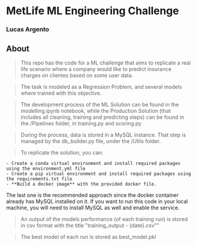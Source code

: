 # MetLife ML Engineering Challenge

### Lucas Argento

## About

> This repo has the code for a ML challenge that aims to replicate a real life scenario where a company would like to predict insurance charges on clientes based on some user data.

> The task is modeled as a Regression Problem, and several models where trained with this objective. 

> The development process of the ML Solution can be found in the modelling.ipynb notebook, while the Production Solution (that includes all cleaning, training and predicting steps) can be found in the /Pipelines folder, in training.py and scoring.py

> During the process, data is stored in a MySQL instance. That step is managed by the db_builder.py file, under the /Utils folder. 

> To replicate the solution, you can:

    - Create a conda virtual environment and install required packages using the environment.yml file
    - Create a pip virtual environment and install required packages using the requirements.txt file
    - **Build a docker image** with the provided docker file. 

The last one is the recommended approach since the docker container already has MySQL installed on it. If you want to run this code in your local machine, you will need to install MySQL as well and enable the service.

> An output of the models performance (of each training run) is stored in csv format with the title "training_output - {date}.csv""

> The best model of each run is stored as best_model.pkl


